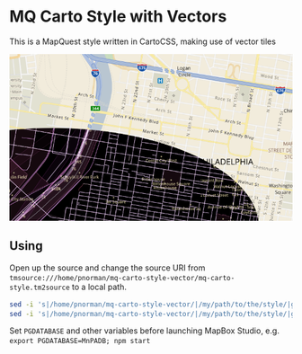 # MQ Carto Style with Vectors

This is a MapQuest style written in CartoCSS, making use of vector tiles

![screenshot](https://raw.githubusercontent.com/MapQuest/mq-carto-style-vector/master/mq-carto.png)

## Using

Open up the source and change the source URI from `tmsource:///home/pnorman/mq-carto-style-vector/mq-carto-style.tm2source` to a local path.

```sh
sed -i 's|/home/pnorman/mq-carto-style-vector/|/my/path/to/the/style/|g' mq-carto-style.tm2/project.yml
sed -i 's|/home/pnorman/mq-carto-style-vector/|/my/path/to/the/style/|g' mq-carto-style.tm2/project.xml
```

Set `PGDATABASE` and other variables before launching MapBox Studio, e.g. `export PGDATABASE=MnPADB; npm start`
